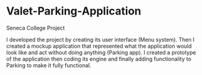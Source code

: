 # Valet-Parking-Application
Seneca College Project

I developed the project by creating its user interface (Menu system). Then I created a mockup application that represented what the application would look like and act without doing anything (Parking app). I created a prototype of the application then coding its engine and finally adding functionality to Parking to make it fully functional.
